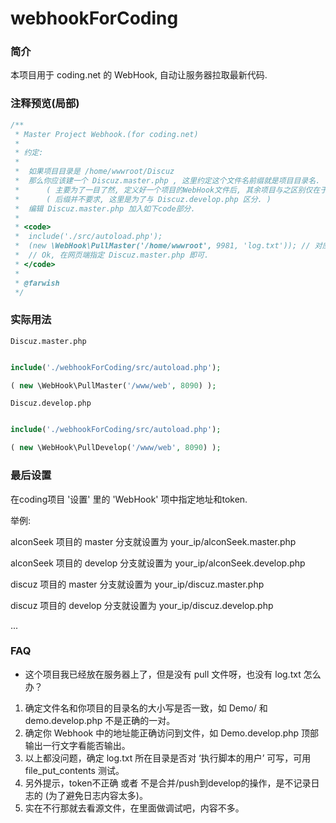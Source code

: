 # webhookForCoding

### 简介

本项目用于 coding.net 的 WebHook, 自动让服务器拉取最新代码.  

### 注释预览(局部)  

````php
/**
 * Master Project Webhook.(for coding.net)
 *
 * 约定:
 *
 *  如果项目目录是 /home/wwwroot/Discuz 
 *  那么你应该建一个 Discuz.master.php , 这里约定这个文件名前缀就是项目目录名.
 *      ( 主要为了一目了然, 定义好一个项目的WebHook文件后, 其余项目与之区别仅在于文件名. )
 *      ( 后缀并不要求, 这里是为了与 Discuz.develop.php 区分. )
 *  编辑 Discuz.master.php 加入如下code部分.
 *
 * <code>
 *  include('./src/autoload.php');
 *  (new \WebHook\PullMaster('/home/wwwroot', 9981, 'log.txt')); // 对应类中三个属性.
 *  // Ok, 在网页端指定 Discuz.master.php 即可.
 * </code>
 *
 * @farwish
 */
````

### 实际用法  

`Discuz.master.php`  

````php

include('./webhookForCoding/src/autoload.php');

( new \WebHook\PullMaster('/www/web', 8090) );

````

`Discuz.develop.php`  

````php

include('./webhookForCoding/src/autoload.php');

( new \WebHook\PullDevelop('/www/web', 8090) );

````

### 最后设置

在coding项目 '设置' 里的 'WebHook' 项中指定地址和token.  

举例:  

alconSeek 项目的 master 分支就设置为 your_ip/alconSeek.master.php  

alconSeek 项目的 develop 分支就设置为 your_ip/alconSeek.develop.php  

discuz 项目的 master 分支就设置为 your_ip/discuz.master.php  

discuz 项目的 develop 分支就设置为 your_ip/discuz.develop.php  

...  

### FAQ  

* 这个项目我已经放在服务器上了，但是没有 pull 文件呀，也没有 log.txt 怎么办？  

1. 确定文件名和你项目的目录名的大小写是否一致，如 Demo/ 和 demo.develop.php 不是正确的一对。  
2. 确定你 Webhook 中的地址能正确访问到文件，如 Demo.develop.php 顶部输出一行文字看能否输出。  
3. 以上都没问题，确定 log.txt 所在目录是否对 ‘执行脚本的用户’ 可写，可用 file_put_contents 测试。  
4. 另外提示，token不正确 或者 不是合并/push到develop的操作，是不记录日志的 (为了避免日志内容太多)。  
5. 实在不行那就去看源文件，在里面做调试吧，内容不多。  
